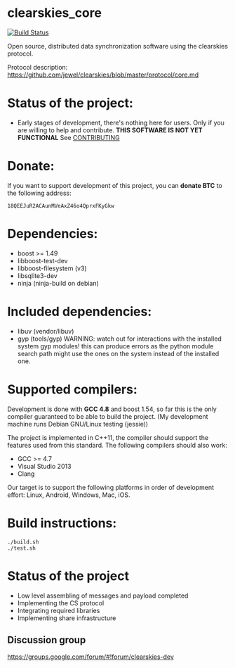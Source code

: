 clearskies_core
===============

[![Build Status](https://travis-ci.org/larroy/clearskies_core.png?branch=master)](https://travis-ci.org/larroy/clearskies_core)

Open source, distributed data synchronization software using the clearskies protocol.

Protocol description: https://github.com/jewel/clearskies/blob/master/protocol/core.md

# Status of the project:

* Early stages of development, there's nothing here for users. Only if you are willing to help and
  contribute. **THIS SOFTWARE IS NOT YET FUNCTIONAL**
  See [CONTRIBUTING](CONTRIBUTING.md)

# Donate:

If you want to support development of this project, you can **donate BTC** to the following address:

    18QEEJuR2ACAunMVeAxZ46o4QprxFKyGkw

# Dependencies:

* boost >= 1.49
* libboost-test-dev
* libboost-filesystem (v3)
* libsqlite3-dev
* ninja  (ninja-build on debian)

# Included dependencies:

* libuv (vendor/libuv)
* gyp (tools/gyp) WARNING: watch out for interactions with the installed system gyp modules! this
  can produce errors as the python module search path might use the ones on the system instead of
  the installed one.

# Supported compilers:

Development is done with **GCC 4.8** and boost 1.54, so far this is the only compiler guaranteed to be able to
build the project. (My development machine runs Debian GNU/Linux testing (jessie))

The project is implemented in C++11, the compiler should support the features used from this
standard. The following compilers should also work:

* GCC >= 4.7
* Visual Studio 2013
* Clang

Our target is to support the following platforms in order of development effort: Linux, Android, Windows, Mac, iOS.

# Build instructions:

    ./build.sh
    ./test.sh

# Status of the project

- Low level assembling of messages and payload completed
- Implementing the CS protocol
- Integrating required libraries
- Implementing share infrastructure


## Discussion group

https://groups.google.com/forum/#!forum/clearskies-dev



